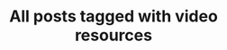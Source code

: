 ---
layout: tag
title: "All posts tagged with video resources"
permalink: /weblog/tags/video-resources/
taxonomy: video resources
---